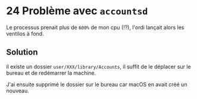 # 24 Problème avec `accountsd`

Le processus prenait plus de `600%` de mon cpu (!?), l'ordi lançait alors les ventilos à fond.

## Solution

il existe un dossier `user/XXX/library/Accounts`, il suffit de le déplacer sur le bureau et de redémarrer la machine.

J'ai ensuite supprimé le dossier sur le bureau car macOS en avait créé un nouveau.